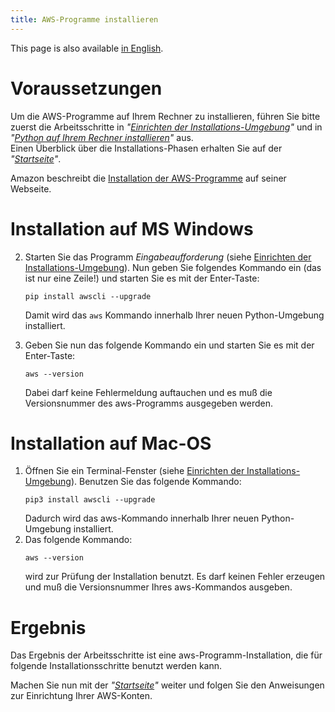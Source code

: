 ```yaml
---
title: AWS-Programme installieren
---
```


This page is also available [in English](../awstoolssetup).

# Voraussetzungen

Um die AWS-Programme auf Ihrem Rechner zu installieren, führen Sie bitte zuerst die
Arbeitsschritte in
_"[Einrichten der Installations-Umgebung](../envsetup_de)"_ und in
_"[Python auf Ihrem Rechner installieren](../pythonsetup_de)"_ aus.    
Einen Überblick über die Installations-Phasen erhalten Sie auf der
_"[Startseite](../index_de)"_.

Amazon beschreibt die
[Installation der AWS-Programme](https://docs.aws.amazon.com/de_de/cli/latest/userguide/cli-chap-install.html)
auf seiner Webseite.

# Installation auf MS Windows

2. Starten Sie das Programm _Eingabeaufforderung_ (siehe [Einrichten der Installations-Umgebung](../envsetup_de)).
   Nun geben Sie folgendes Kommando ein (das ist nur eine Zeile!) und starten Sie es mit
   der Enter-Taste:   
   ```Shell
   pip install awscli --upgrade
   ```
   Damit wird das `aws` Kommando innerhalb Ihrer neuen Python-Umgebung installiert.
2. Geben Sie nun das folgende Kommando ein und starten Sie es mit der Enter-Taste:   
 
   ```Shell
   aws --version
   ```
   Dabei darf keine Fehlermeldung auftauchen und es muß die Versionsnummer des
   aws-Programms ausgegeben werden.   


# Installation auf Mac-OS

1. Öffnen Sie ein Terminal-Fenster (siehe [Einrichten der Installations-Umgebung](../envsetup_de)).
   Benutzen Sie das folgende Kommando:  
   ```Shell
   pip3 install awscli --upgrade
   ```
   Dadurch wird das aws-Kommando innerhalb Ihrer neuen Python-Umgebung installiert.
2. Das folgende Kommando:   
   ```Shell
   aws --version
   ```
   wird zur Prüfung der Installation benutzt. Es darf keinen Fehler erzeugen und muß
   die Versionsnummer Ihres aws-Kommandos ausgeben.
   
# Ergebnis

Das Ergebnis der Arbeitsschritte ist eine aws-Programm-Installation, die für folgende
Installationsschritte benutzt werden kann.

Machen Sie nun mit der _"[Startseite](../index_de)"_ weiter und folgen Sie den Anweisungen
zur Einrichtung Ihrer AWS-Konten.
